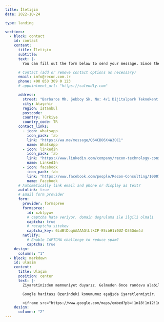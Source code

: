 ```yaml
---
title: İletişim
date: 2022-10-24

type: landing

sections:
  - block: contact
    id: contact
    content:
      title: İletişim
      subtitle:
      text: |-
        You can fill out the form below to send your message. Since the form is submitted via third-party providers, please be mindful of your privacy.

      # Contact (add or remove contact options as necessary)
      email: info@recon.com.tr
      phone: +90 850 309 0 123
      # appointment_url: "https://calendly.com"

      address:
        street: "Barbaros Mh. Şebboy Sk. No: 4/1 Dijitalpark Teknokent İç Kapı No:2"
        city: Ataşehir
        region: İstanbul
        postcode:
        country: Türkiye
        country_code: TR
      contact_links:
        - icon: whatsapp
          icon_pack: fab
          link: "https://wa.me/message/Q64CBO6X4W3OC1"
          name: WhatsApp
        - icon: linkedin
          icon_pack: fab
          link: "https://www.linkedin.com/company/recon-technology-consulting"
          name: LinkedIn
        - icon: facebook
          icon_pack: fab
          link: "https://www.facebook.com/people/Recon-Consulting/100076866154734/"
          name: Facebook
      # Automatically link email and phone or display as text?
      autolink: true
      # Email form provider
      form:
        provider: formspree
        formspree:
          id: xzblpywv
          # captcha hata veriyor, domain dogrulama ile ilgili olmali
          captcha: true
          # recaptcha sitekey
          captcha_key: 6LdBtDoqAAAAAGlLtkCP-E5ibH1i0UZ-D36Gdm4d
        netlify:
          # Enable CAPTCHA challenge to reduce spam?
          captcha: true
    design:
      columns: "1"
  - block: markdown
    id: ulasim
    content:
      title: Ulaşım
      position: center
      text: |-
        Ziyaretinizden memnuniyet duyarız. Gelmeden önce randevu alabilirseniz sizi karşılayabilir ve bir toplantı odası rezerve edebiliriz.

        Google haritası üzerindeki konumumuz aşağıda işaretlenmiştir.

        <iframe src="https://www.google.com/maps/embed?pb=!1m18!1m12!1m3!1d752.8145222047964!2d29.100021868944157!3d40.99772394576849!2m3!1f0!2f0!3f0!3m2!1i1024!2i768!4f13.1!3m3!1m2!1s0x14cac78a273ba107%3A0x604287a6a095f3fb!2sDijitalpark%20Teknokent%20Ata%C5%9Fehir%20Yerle%C5%9Fkesi!5e0!3m2!1str!2str!4v1725790370134!5m2!1str!2str" width="600" height="450" style="border:0;" allowfullscreen="" loading="lazy" referrerpolicy="no-referrer-when-downgrade"></iframe>
    design:
      columns: "2"
---
```


  <!-- - block: contact
    content:
      title: Contact
      text: |-
        Lorem ipsum dolor sit amet, consectetur adipiscing elit. Integer tempus augue non tempor egestas. Proin nisl nunc, dignissim in accumsan dapibus, auctor ullamcorper neque. Quisque at elit felis. Vestibulum ante ipsum primis in faucibus orci luctus et ultrices posuere cubilia curae; Aenean eget elementum odio. Cras interdum eget risus sit amet aliquet. In volutpat, nisl ut fringilla dignissim, arcu nisl suscipit ante, at accumsan sapien nisl eu eros.
      email: test@example.org
      phone: 888 888 88 88
      address:
        street: 450 Serra Mall
        city: Stanford
        region: CA
        postcode: '94305'
        country: United States
        country_code: US
      coordinates:
        latitude: '37.4275'
        longitude: '-122.1697'
      directions: Enter Building 1 and take the stairs to Office 200 on Floor 2
      office_hours:
        - 'Monday 10:00 to 13:00'
        - 'Wednesday 09:00 to 10:00'
      appointment_url: 'https://calendly.com'
      #contact_links:
      #  - icon: comments
      #    icon_pack: fas
      #    name: Discuss on Forum
      #    link: 'https://discourse.gohugo.io'
    
      # Automatically link email and phone or display as text?
      autolink: true
    
      # Email form provider
      form:
        provider: netlify
        formspree:
          id:
        netlify:
          # Enable CAPTCHA challenge to reduce spam?
          captcha: false
    design:
      columns: '1'

  - block: markdown
    content:
      title:
      subtitle: ''
      text:
    design:
      columns: '1'
      background:
        image: 
          filename: contact.jpg
          filters:
            brightness: 1
          parallax: false
          position: center
          size: cover
          text_color_light: true
      spacing:
        padding: ['20px', '0', '20px', '0']
      css_class: fullscreen
--- -->
